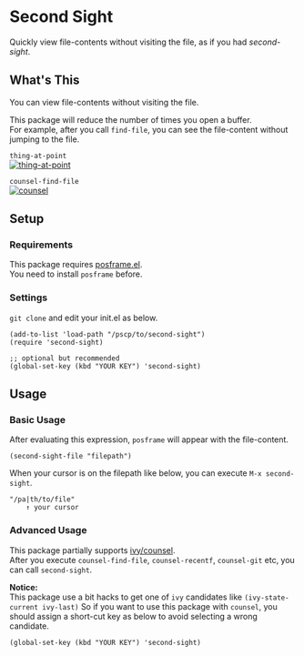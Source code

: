 # Second Sight

Quickly view file-contents without visiting the file, as if you had _second-sight_.

## What's This

You can view file-contents without visiting the file.

This package will reduce the number of times you open a buffer.  
For example, after you call `find-file`, you can see the file-content without jumping to the file.

`thing-at-point`  
[![thing-at-point](https://i.gyazo.com/04cf3320ecec8a007354d72456fb4d26.gif)](https://gyazo.com/04cf3320ecec8a007354d72456fb4d26)

`counsel-find-file`  
[![counsel](https://i.gyazo.com/7050db79f0e21280cd67f00e46a0ec65.gif)](https://gyazo.com/7050db79f0e21280cd67f00e46a0ec65)

## Setup

### Requirements

This package requires [posframe.el](https://github.com/tumashu/posframe).  
You need to install `posframe` before.

### Settings

`git clone` and edit your init.el as below.

```elisp
(add-to-list 'load-path "/pscp/to/second-sight")
(require 'second-sight)

;; optional but recommended
(global-set-key (kbd "YOUR KEY") 'second-sight)
```

## Usage

### Basic Usage

After evaluating this expression, `posframe` will appear with the file-content.

```elisp
(second-sight-file "filepath")
```

When your cursor is on the filepath like below, you can execute `M-x second-sight`.

```
"/pa|th/to/file"
    ↑ your cursor
```

### Advanced Usage

This package partially supports [ivy/counsel](https://github.com/abo-abo/swiper).  
After you execute `counsel-find-file`, `counsel-recentf`, `counsel-git` etc, you can call `second-sight`.

**Notice:**  
This package use a bit hacks to get one of `ivy` candidates like `(ivy-state-current ivy-last)`
So if you want to use this package with `counsel`, you should assign a short-cut key as below to avoid selecting a wrong candidate.

```elisp
(global-set-key (kbd "YOUR KEY") 'second-sight)
```
